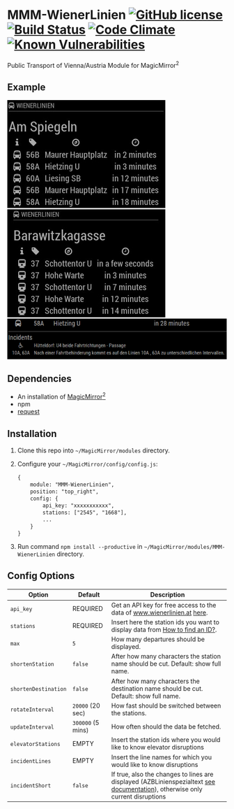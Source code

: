 # MMM-WienerLinien  [![GitHub license](https://img.shields.io/badge/license-MIT-blue.svg?style=flat)](https://raw.githubusercontent.com/fewieden/MMM-WienerLinien/master/LICENSE) [![Build Status](https://travis-ci.org/fewieden/MMM-WienerLinien.svg?branch=master)](https://travis-ci.org/fewieden/MMM-WienerLinien) [![Code Climate](https://codeclimate.com/github/fewieden/MMM-WienerLinien/badges/gpa.svg?style=flat)](https://codeclimate.com/github/fewieden/MMM-WienerLinien) [![Known Vulnerabilities](https://snyk.io/test/github/fewieden/mmm-wienerlinien/badge.svg)](https://snyk.io/test/github/fewieden/mmm-wienerlinien)

Public Transport of Vienna/Austria Module for MagicMirror<sup>2</sup>

## Example

![](.github/example.jpg) ![](.github/example2.jpg) ![](.github/example3.PNG)

## Dependencies

* An installation of [MagicMirror<sup>2</sup>](https://github.com/MichMich/MagicMirror)
* npm
* [request](https://www.npmjs.com/package/request)

## Installation

1. Clone this repo into `~/MagicMirror/modules` directory.
1. Configure your `~/MagicMirror/config/config.js`:

    ```
    {
        module: "MMM-WienerLinien",
        position: "top_right",
        config: {
            api_key: "xxxxxxxxxxx",
            stations: ["2545", "1668"],
            ...
        }
    }
    ```

1. Run command `npm install --productive` in `~/MagicMirror/modules/MMM-WienerLinien` directory.

## Config Options

| **Option** | **Default** | **Description** |
| --- | --- | --- |
| `api_key` | REQUIRED | Get an API key for free access to the data of www.wienerlinien.at [here](https://www.wien.gv.at/formularserver2/user/formular.aspx?pid=3b49a23de1ff43efbc45ae85faee31db&pn=B0718725a79fb40f4bb4b7e0d2d49f1d1). |
| `stations` | REQUIRED | Insert here the station ids you want to display data from [How to find an ID?](https://till.mabe.at/rbl/). |
| `max` | `5` | How many departures should be displayed. |
| `shortenStation` | `false` | After how many characters the station name should be cut. Default: show full name. |
| `shortenDestination` | `false` | After how many characters the destination name should be cut. Default: show full name. |
| `rotateInterval` | `20000` (20 sec) | How fast should be switched between the stations. |
| `updateInterval` | `300000` (5 mins) | How often should the data be fetched. |
| `elevatorStations` | EMPTY  | Insert the station ids where you would like to know elevator disruptions |
| `incidentLines` | EMPTY  | Insert the line names for which you would like to know disruptions |
| `incidentShort` | `false` | If true, also the changes to lines are displayed (AZBLinienspezialtext [see documentation](https://data.wien.gv.at/pdf/wienerlinien-echtzeitdaten-dokumentation.pdf)), otherwise only current disruptions |

